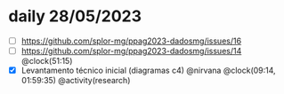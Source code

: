# daily 28/05/2023

- [ ] https://github.com/splor-mg/ppag2023-dadosmg/issues/16 
- [ ] https://github.com/splor-mg/ppag2023-dadosmg/issues/14 @clock(51:15)
- [x] Levantamento técnico inicial (diagramas c4) @nirvana @clock(09:14, 01:59:35) @activity(research)
